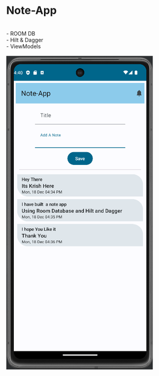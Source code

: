 # Note-App
<br>
- ROOM DB <br>
- Hilt & Dagger <br>
- ViewModels <br>
<br>
<img src="https://github.com/Krish-Mutha/Note-App/blob/main/app/src/main/res/drawable/NOTE-APP.png" alt="App Screenshot">

